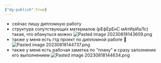 ```yaml
---
{"dg-publish":true}
---
```


- сейчас пишу дипломную работу
- структура сопутствующих материалов (рЕфЕрЕнС мАтИрИаЛс) такая, что ебануться можно ![Pasted image 20230818143609.png](/img/user/Pasted%20image%2020230818143609.png)
- также у меня есть гтд проект по дипломной работе 🤡 ![Pasted image 20230818144737.png](/img/user/Pasted%20image%2020230818144737.png)
- также у меня есть рабочая заметка по "плану" и сразу заполнение его выполнением ![Pasted image 20230818144634.png](/img/user/Pasted%20image%2020230818144634.png)